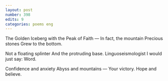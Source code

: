 ```yaml
---
layout: post
number: 398
edits: 9
categories: poems eng
---
```


The Golden Iceberg with the Peak of Faith —
In fact, the mountain 
Precious stones
Grew to the bottom.

Not a floating splinter
And the protruding base.
Linguoseismologist
I would just say: Word.

Confidence and anxiety 
Abyss and mountains —
Your victory.
Hope and believe.
